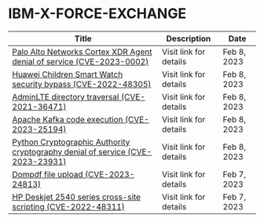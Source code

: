 

# IBM-X-FORCE-EXCHANGE

 |Title|Description|Date|
 |---|---|---|
 |[Palo Alto Networks Cortex XDR Agent denial of service (CVE-2023-0002)](https://exchange.xforce.ibmcloud.com/activity/list?filter=Vulnerabilities)|Visit link for details|Feb 8, 2023|
 |[Huawei Children Smart Watch security bypass (CVE-2022-48305)](https://exchange.xforce.ibmcloud.com/activity/list?filter=Vulnerabilities)|Visit link for details|Feb 8, 2023|
 |[AdminLTE directory traversal (CVE-2021-36471)](https://exchange.xforce.ibmcloud.com/activity/list?filter=Vulnerabilities)|Visit link for details|Feb 8, 2023|
 |[Apache Kafka code execution (CVE-2023-25194)](https://exchange.xforce.ibmcloud.com/activity/list?filter=Vulnerabilities)|Visit link for details|Feb 8, 2023|
 |[Python Cryptographic Authority cryptography denial of service (CVE-2023-23931)](https://exchange.xforce.ibmcloud.com/activity/list?filter=Vulnerabilities)|Visit link for details|Feb 8, 2023|
 |[Dompdf file upload (CVE-2023-24813)](https://exchange.xforce.ibmcloud.com/activity/list?filter=Vulnerabilities)|Visit link for details|Feb 7, 2023|
 |[HP Deskjet 2540 series cross-site scripting (CVE-2022-48311)](https://exchange.xforce.ibmcloud.com/activity/list?filter=Vulnerabilities)|Visit link for details|Feb 7, 2023|
 